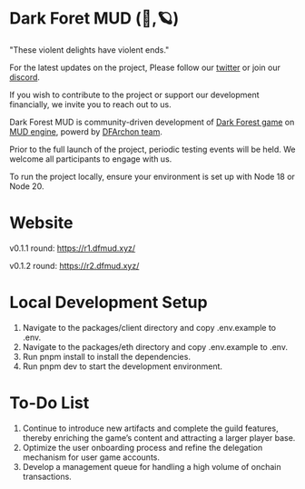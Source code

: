# Dark Foret MUD (🦑,🪐)

"These violent delights have violent ends."

For the latest updates on the project, Please follow our [twitter](https://x.com/darkforest_mud) or join our [discord](https://discord.gg/XpBPEnsvgX).

If you wish to contribute to the project or support our development financially, we invite you to reach out to us.

Dark Forest MUD is community-driven development of [Dark Forest game](https://x.com/darkforest_eth) on [MUD engine](https://mud.dev/), powerd by [DFArchon team](https://x.com/DFArchon).

Prior to the full launch of the project, periodic testing events will be held. We welcome all participants to engage with us.

To run the project locally, ensure your environment is set up with Node 18 or Node 20.

# Website

v0.1.1 round: https://r1.dfmud.xyz/

v0.1.2 round: https://r2.dfmud.xyz/

# Local Development Setup

1. Navigate to the packages/client directory and copy .env.example to .env.
2. Navigate to the packages/eth directory and copy .env.example to .env.
3. Run pnpm install to install the dependencies.
4. Run pnpm dev to start the development environment.

# To-Do List

1. Continue to introduce new artifacts and complete the guild features, thereby enriching the game’s content and attracting a larger player base.
2. Optimize the user onboarding process and refine the delegation mechanism for user game accounts.
3. Develop a management queue for handling a high volume of onchain transactions.
